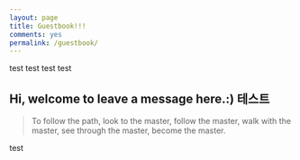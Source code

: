 ```yaml
---
layout: page
title: Guestbook!!!
comments: yes
permalink: /guestbook/
---
```

test test test test
## Hi, welcome to leave a message here.:) 테스트

> To follow the path, look to the master, follow the master, walk with the master, see through the master, become the master.

test
